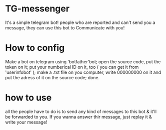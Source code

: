# TG-messenger
It's a simple telegram bot! people who are reported and can't send you a message, they can use this bot to Communicate with you!
# How to config
Make a bot on telegram using 'botfather'bot;
open the source code, put the token on it;
put your numberical ID on it, too ( you can get it from 'userinfobot' );
make a .txt file on you computer, write 000000000 on it and put the adress of it on the source code; done.
# how to use
all the people have to do is to send any kind of messages to this bot & it'll be forwarded to you.
If you wanna answer thir message, just replay it & write your message!

